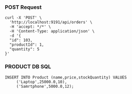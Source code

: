 ### POST Request

```
curl -X 'POST' \
  'http://localhost:9191/api/orders' \
  -H 'accept: */*' \
  -H 'Content-Type: application/json' \
  -d '{
  "id": 103,
  "productId": 1,
  "quantity": 5
}'
```
### PRODUCT DB SQL
```
INSERT INTO Product (name,price,stockQuantity) VALUES
	 ('Laptop',25000.0,10),
	 ('Samrtphone',5000.0,12);
```
